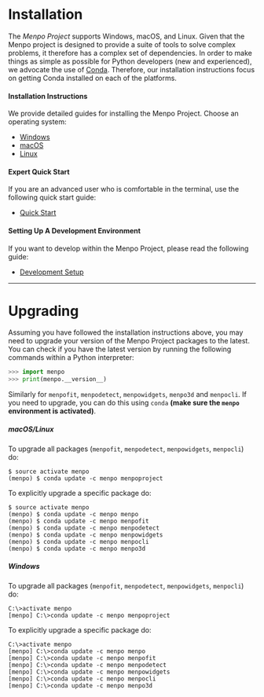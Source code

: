 Installation
============

The _Menpo Project_ supports Windows, macOS, and Linux.
Given that the Menpo project is designed to provide a suite of tools to
solve complex problems, it therefore has a complex set of dependencies.
In order to make things as simple as possible for Python developers (new and experienced),
we advocate the use of [Conda](http://conda.pydata.org/). Therefore, our
installation instructions focus on getting Conda installed on each of the
platforms.

#### Installation Instructions
We provide detailed guides for installing the Menpo Project.
Choose an operating system:

  - [Windows](windows/index.md)
  - [macOS](macos/index.md)
  - [Linux](linux/index.md)

#### Expert Quick Start
If you are an advanced user who is comfortable in the terminal, use the following quick start guide:
  - [Quick Start](expert_quick_start.md)

#### Setting Up A Development Environment
If you want to develop within the Menpo Project, please read the following guide:
  - [Development Setup](development.md)

---------------------------------------

Upgrading
=========
Assuming you have followed the installation instructions above, you may need
to upgrade your version of the Menpo Project packages to the latest. You can check if you
have the latest version by running the following commands within a Python
interpreter:

```python
>>> import menpo
>>> print(menpo.__version__)
```
Similarly for `menpofit`, `menpodetect`, `menpowidgets`, `menpo3d` and `menpocli`.
If you need to upgrade, you can do this using `conda` **(make
sure the `menpo` environment is activated)**.

##### macOS/Linux
To upgrade all packages (`menpofit`, `menpodetect`, `menpowidgets`, `menpocli`) do:
```
$ source activate menpo
(menpo) $ conda update -c menpo menpoproject
```
To explicitly upgrade a specific package do:
```
$ source activate menpo
(menpo) $ conda update -c menpo menpo
(menpo) $ conda update -c menpo menpofit
(menpo) $ conda update -c menpo menpodetect
(menpo) $ conda update -c menpo menpowidgets
(menpo) $ conda update -c menpo menpocli
(menpo) $ conda update -c menpo menpo3d
```

##### Windows
To upgrade all packages (`menpofit`, `menpodetect`, `menpowidgets`, `menpocli`) do:
```
C:\>activate menpo
[menpo] C:\>conda update -c menpo menpoproject
```
To explicitly upgrade a specific package do:
```
C:\>activate menpo
[menpo] C:\>conda update -c menpo menpo
[menpo] C:\>conda update -c menpo menpofit
[menpo] C:\>conda update -c menpo menpodetect
[menpo] C:\>conda update -c menpo menpowidgets
[menpo] C:\>conda update -c menpo menpocli
[menpo] C:\>conda update -c menpo menpo3d
```
